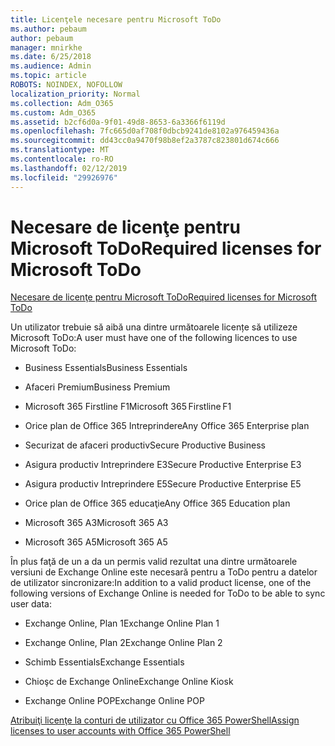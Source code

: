 ```yaml
---
title: Licenţele necesare pentru Microsoft ToDo
ms.author: pebaum
author: pebaum
manager: mnirkhe
ms.date: 6/25/2018
ms.audience: Admin
ms.topic: article
ROBOTS: NOINDEX, NOFOLLOW
localization_priority: Normal
ms.collection: Adm_O365
ms.custom: Adm_O365
ms.assetid: b2cf6d0a-9f01-49d8-8653-6a3366f6119d
ms.openlocfilehash: 7fc665d0af708f0dbcb9241de8102a976459436a
ms.sourcegitcommit: dd43cc0a9470f98b8ef2a3787c823801d674c666
ms.translationtype: MT
ms.contentlocale: ro-RO
ms.lasthandoff: 02/12/2019
ms.locfileid: "29926976"
---
```

# <a name="required-licenses-for-microsoft-todo"></a><span data-ttu-id="56d0a-102">Necesare de licenţe pentru Microsoft ToDo</span><span class="sxs-lookup"><span data-stu-id="56d0a-102">Required licenses for Microsoft ToDo</span></span>

[<span data-ttu-id="56d0a-103">Necesare de licenţe pentru Microsoft ToDo</span><span class="sxs-lookup"><span data-stu-id="56d0a-103">Required licenses for Microsoft ToDo</span></span>](https://support.office.com/article/381e9d1b-c500-49b5-973e-890fd86528d7.aspx)
  
<span data-ttu-id="56d0a-104">Un utilizator trebuie să aibă una dintre următoarele licențe să utilizeze Microsoft ToDo:</span><span class="sxs-lookup"><span data-stu-id="56d0a-104">A user must have one of the following licences to use Microsoft ToDo:</span></span>
  
- <span data-ttu-id="56d0a-105">Business Essentials</span><span class="sxs-lookup"><span data-stu-id="56d0a-105">Business Essentials</span></span>
    
- <span data-ttu-id="56d0a-106">Afaceri Premium</span><span class="sxs-lookup"><span data-stu-id="56d0a-106">Business Premium</span></span>
    
- <span data-ttu-id="56d0a-107">Microsoft 365 Firstline F1</span><span class="sxs-lookup"><span data-stu-id="56d0a-107">Microsoft 365 Firstline F1</span></span>
    
- <span data-ttu-id="56d0a-108">Orice plan de Office 365 Intreprindere</span><span class="sxs-lookup"><span data-stu-id="56d0a-108">Any Office 365 Enterprise plan</span></span>
    
- <span data-ttu-id="56d0a-109">Securizat de afaceri productiv</span><span class="sxs-lookup"><span data-stu-id="56d0a-109">Secure Productive Business</span></span>
    
- <span data-ttu-id="56d0a-110">Asigura productiv Intreprindere E3</span><span class="sxs-lookup"><span data-stu-id="56d0a-110">Secure Productive Enterprise E3</span></span>
    
- <span data-ttu-id="56d0a-111">Asigura productiv Intreprindere E5</span><span class="sxs-lookup"><span data-stu-id="56d0a-111">Secure Productive Enterprise E5</span></span>
    
- <span data-ttu-id="56d0a-112">Orice plan de Office 365 educaţie</span><span class="sxs-lookup"><span data-stu-id="56d0a-112">Any Office 365 Education plan</span></span>
    
- <span data-ttu-id="56d0a-113">Microsoft 365 A3</span><span class="sxs-lookup"><span data-stu-id="56d0a-113">Microsoft 365 A3</span></span>
    
- <span data-ttu-id="56d0a-114">Microsoft 365 A5</span><span class="sxs-lookup"><span data-stu-id="56d0a-114">Microsoft 365 A5</span></span>
    
<span data-ttu-id="56d0a-115">În plus faţă de un a da un permis valid rezultat una dintre următoarele versiuni de Exchange Online este necesară pentru a ToDo pentru a datelor de utilizator sincronizare:</span><span class="sxs-lookup"><span data-stu-id="56d0a-115">In addition to a valid product license, one of the following versions of Exchange Online is needed for ToDo to be able to sync user data:</span></span> 
  
- <span data-ttu-id="56d0a-116">Exchange Online, Plan 1</span><span class="sxs-lookup"><span data-stu-id="56d0a-116">Exchange Online Plan 1</span></span>
    
- <span data-ttu-id="56d0a-117">Exchange Online, Plan 2</span><span class="sxs-lookup"><span data-stu-id="56d0a-117">Exchange Online Plan 2</span></span>
    
- <span data-ttu-id="56d0a-118">Schimb Essentials</span><span class="sxs-lookup"><span data-stu-id="56d0a-118">Exchange Essentials</span></span>
    
- <span data-ttu-id="56d0a-119">Chioşc de Exchange Online</span><span class="sxs-lookup"><span data-stu-id="56d0a-119">Exchange Online Kiosk</span></span>
    
- <span data-ttu-id="56d0a-120">Exchange Online POP</span><span class="sxs-lookup"><span data-stu-id="56d0a-120">Exchange Online POP</span></span>
    
[<span data-ttu-id="56d0a-121">Atribuiţi licenţe la conturi de utilizator cu Office 365 PowerShell</span><span class="sxs-lookup"><span data-stu-id="56d0a-121">Assign licenses to user accounts with Office 365 PowerShell</span></span>](https://docs.microsoft.com/office365/enterprise/powershell/assign-licenses-to-user-accounts-with-office-365-powershell )
  

